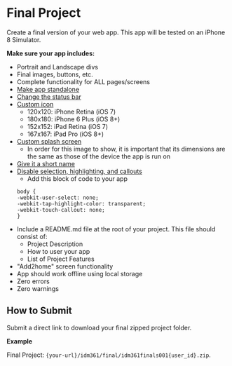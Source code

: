 # Final Project
Create a final version of your web app. This app will be tested on an iPhone 8 Simulator. 

**Make sure your app includes:**
- Portrait and Landscape divs
- Final images, buttons, etc.
- Complete functionality for ALL pages/screens
- [Make app standalone]()
- [Change the status bar]()
- [Custom icon]()
  - 120x120: iPhone Retina (iOS 7)
  - 180x180: iPhone 6 Plus (iOS 8+)
  - 152x152: iPad Retina (iOS 7)
  - 167x167: iPad Pro (iOS 8+)
- [Custom splash screen]() 
  - In order for this image to show, it is important that its dimensions are the same as those of the device the app is run on
- [Give it a short name]()
- [Disable selection, highlighting, and callouts]()
  - Add this block of code to your app
  ```
  body {
  -webkit-user-select: none;
  -webkit-tap-highlight-color: transparent;
  -webkit-touch-callout: none;
  }
  ```
- Include a README.md file at the root of your project. This file should consist of:
  - Project Description 
  - How to user your app
  - List of Project Features
- "Add2home" screen functionality
- App should work offline using local storage
- Zero errors
- Zero warnings


## How to Submit
Submit a direct link to download your final zipped project folder. 

**Example**

Final Project: `{your-url}/idm361/final/idm361finals001{user_id}.zip`. 

